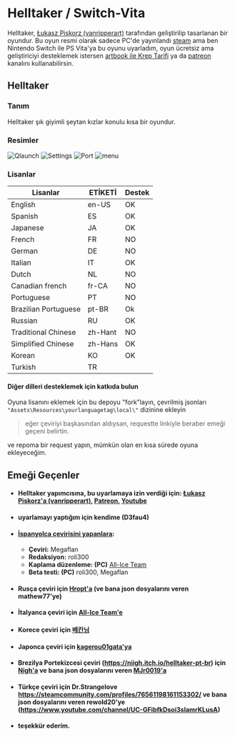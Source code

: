 # Helltaker / Switch-Vita
Helltaker, [Łukasz Piskorz (vanripperart)](https://twitter.com/vanripperart) tarafından geliştirilip tasarlanan bir oyundur.
Bu oyun resmi olarak sadece PC'de yayınlandı [steam](https://store.steampowered.com/app/1289310/Helltaker/) ama ben Nintendo Switch ile PS Vita'ya bu oyunu uyarladım, oyun ücretsiz ama geliştiriciyi desteklemek istersen [artbook ile Krep Tarifi](https://store.steampowered.com/app/1298590/Helltaker_Artbook__Pancake_Recipe/) ya da [patreon](https://www.patreon.com/vanripper) kanalını kullanabilirsin.
## Helltaker
### Tanım
Helltaker şık giyimli şeytan kızlar konulu kısa bir oyundur.
### Resimler
![Qlaunch](https://media.discordapp.net/attachments/519986961382113283/724541444169400372/ZfQ7.jpg)
![Settings](https://media.discordapp.net/attachments/519986961382113283/724541445339349042/G8rl.jpg)
![Port](https://media.discordapp.net/attachments/519986961382113283/724541446715342858/AZMR.jpg)
![menu](https://media.discordapp.net/attachments/519986961382113283/724541442143420466/DZxX.jpg)
### Lisanlar
| Lisanlar | ETİKETİ | Destek |
| -- | -- | -- |
| English | en-US | OK |
| Spanish | ES | OK |
| Japanese | JA | OK |
| French| FR | NO |
| German | DE | NO |
| Italian | IT | OK |
| Dutch | NL | NO |
| Canadian french | fr-CA | NO |
| Portuguese | PT | NO |
| Brazilian Portuguese | pt-BR | Ok |
| Russian | RU | OK |
| Traditional Chinese | zh-Hant | NO |
| Simplified Chinese | zh-Hans | OK |
| Korean | KO | OK |
| Turkish | TR |  |

#### Diğer dilleri desteklemek için katkıda bulun
Oyuna lisanını eklemek için bu depoyu "fork"layın, çevrilmiş jsonları `"Assets\Resources\yourlanguagetag\local\"` dizinine ekleyin 

> eğer çeviriyi başkasından aldıysan, requestte linkiyle beraber emeği geçeni belirtin.

ve repoma bir request yapın, mümkün olan en kısa sürede oyuna ekleyeceğim.

## Emeği Geçenler

* #### Helltaker yapımcısına, bu uyarlamaya izin verdiği için: [Łukasz Piskorz'a (vanripperart)](https://twitter.com/vanripperart), [Patreon](https://www.patreon.com/vanripper), [Youtube](https://www.youtube.com/user/vanripper17)
* #### uyarlamayı yaptığım için kendime (D3fau4)
* #### [İspanyolca çevirisini yapanlara](https://tradusquare.es/ficha.php?helltaker):
	* **Çeviri:** Megaflan
	* **Redaksiyon:** roli300
	* **Kaplama düzenleme: (PC)** [All-Ice Team](https://alliceteam.altervista.org/)
	* **Beta testi: (PC)** roli300, Megaflan
* #### Rusça çeviri için [Hropt'a](https://vgtimes.ru/games/helltaker/files/russianizers/22778-rusifikator-ot-hropt-.html) (ve bana json dosyalarını veren mathew77'ye)
* #### İtalyanca çeviri için [All-Ice Team'e](https://alliceteam.altervista.org/)
* #### Korece çeviri için [베칸님](https://tgd.kr/naseongkim/40914696)
* #### Japonca çeviri için [kagerou01gata'ya](https://steamcommunity.com/app/1289310/discussions/1/4666237625647679747/)
* #### Brezilya Portekizcesi çeviri (https://niigh.itch.io/helltaker-pt-br) için [Nigh'a](https://steamcommunity.com/id/Niiigh) ve bana json dosyalarını veren [MJr0019'a](https://github.com/MJr0019)
* #### Türkçe çeviri için Dr.Strangelove https://steamcommunity.com/profiles/76561198161153302/ ve bana json dosyalarını veren rewold20'ye (https://www.youtube.com/channel/UC-GFibfkDsoi3slamrKLusA)
* #### teşekkür ederim.